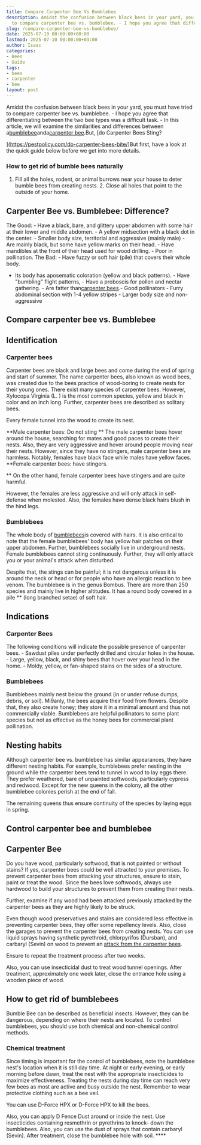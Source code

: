 ```yaml
---
title: Compare Carpenter Bee Vs Bumblebee
description: Amidst the confusion between black bees in your yard, you must have tried
  to compare carpenter bee vs. bumblebee. - I hope you agree that differentiating...
slug: /compare-carpenter-bee-vs-bumblebee/
date: 2025-07-10 00:00:00+00:00
lastmod: 2025-07-10 00:00:00+03:00
author: Isaac
categories:
- Bees
- Guide
tags:
- bees
- carpenter
- bee
layout: post
---
```

Amidst the confusion between black bees in your yard, you must have tried to compare carpenter bee vs. bumblebee. - I hope you agree that differentiating between the two bee types was a difficult task. - In this article, we will examine the similarities and differences between a[bumblebee](https://en.wikipedia.org/wiki/Bumblebee)anda[carpenter bee](https://en.wikipedia.org/wiki/Carpenter_bee).But, [do Carpenter Bees Sting?

](https://pestpolicy.com/do-carpenter-bees-bite/)But first, have a look at the quick guide below before we get into more details.

###  How to get rid of bumble bees naturally

1. Fill all the holes, rodent, or animal burrows near your house to deter bumble bees from creating nests. 2. Close all holes that point to the outside of your home.

##  Carpenter Bee vs. Bumblebee: Difference?

The Good: - Have a black, bare, and glittery upper abdomen with some hair at their lower and middle abdomen. - A yellow midsection with a black dot in the center. - Smaller body size, territorial and aggressive (mainly male) - Are mainly black, but some have yellow marks on their head. - Have mandibles at the front of their head used for wood drilling. - Poor in pollination. The Bad: - Have fuzzy or soft hair (pile) that covers their whole body.

- Its body has aposematic coloration (yellow and black patterns). - Have "bumbling" flight patterns, - Have a proboscis for pollen and nectar gathering. - Are fatter than[carpenter bees](https://pestpolicy.com/best-carpenter-bee-traps/).- Good pollinators - Furry abdominal section with 1-4 yellow stripes - Larger body size and non-aggressive

##  Compare carpenter bee vs. Bumblebee

##

##  Identification

###  Carpenter bees

Carpenter bees are black and large bees and come during the end of spring and start of summer. The name carpenter bees, also known as wood bees, was created due to the bees practice of wood-boring to create nests for their young ones. There exist many species of carpenter bees. However, Xylocopa Virginia (L. ) is the most common species, yellow and black in color and an inch long. Further, carpenter bees are described as solitary bees.

Every female tunnel into the wood to create its nest.

**Male carpenter bees: Do not sting ** The male carpenter bees hover around the house, searching for mates and good paces to create their nests. Also, they are very aggressive and hover around people moving near their nests. However, since they have no stingers, male carpenter bees are harmless. Notably, females have black face while males have yellow faces. **Female carpenter bees: have stingers.

** On the other hand, female carpenter bees have stingers and are quite harmful.

However, the females are less aggressive and will only attack in self-defense when molested. Also, the females have dense black hairs blush in the hind legs.

###  Bumblebees

The whole body of [bumblebees](https://en.wikipedia.org/wiki/Bumblebee)is covered with hairs. It is also critical to note that the female bumblebees' body has yellow hair patches on their upper abdomen. Further, bumblebees socially live in underground nests. Female bumblebees cannot sting continuously. Further, they will only attack you or your animal's attack when disturbed.

Despite that, the stings can be painful; it is not dangerous unless it is around the neck or head or for people who have an allergic reaction to bee venom. The bumblebee is in the genus Bombus. There are more than 250 species and mainly live in higher altitudes. It has a round body covered in a pile ** (long branched setae) of soft hair.

##  Indications

###  Carpenter Bees

The following conditions will indicate the possible presence of carpenter bees. - Sawdust piles under perfectly drilled and circular holes in the house. - Large, yellow, black, and shiny bees that hover over your head in the home. - Moldy, yellow, or fan-shaped stains on the sides of a structure.

###  Bumblebees

Bumblebees mainly nest below the ground (in or under refuse dumps, debris, or soil). Mi9anly, the bees acquire their food from flowers. Despite that, they also create honey; they store it in a minimal amount and thus not commercially viable. Bumblebees are helpful pollinators to some plant species but not as effective as the honey bees for commercial plant pollination.

##  Nesting habits

Although carpenter bee vs. bumblebee has similar appearances, they have different nesting habits. For example, bumblebees prefer nesting in the ground while the carpenter bees tend to tunnel in wood to lay eggs there. They prefer weathered, bare of unpainted softwoods, particularly cypress and redwood. Except for the new queens in the colony, all the other bumblebee colonies perish at the end of fall.

The remaining queens thus ensure continuity of the species by laying eggs in spring.

##  Control carpenter bee and bumblebee

##  Carpenter Bee

Do you have wood, particularly softwood, that is not painted or without stains? If yes, carpenter bees could be well attracted to your premises. To prevent carpenter bees from attacking your structures, ensure to stain, paint or treat the wood. Since the bees love softwoods, always use hardwood to build your structures to prevent them from creating their nests.

Further, examine if any wood had been attacked previously attacked by the carpenter bees as they are highly likely to be struck.

Even though wood preservatives and stains are considered less effective in preventing carpenter bees, they offer some repellency levels. Also, close the garages to prevent the carpenter bees from creating nests. You can use liquid sprays having synthetic pyrethroid, chlorpyrifos (Dursban), and carbaryl (Sevin) on wood to prevent an [attack from the carpenter bees](https://pestpolicy.com/do-carpenter-bees-bite/).

Ensure to repeat the treatment process after two weeks.

Also, you can use insecticidal dust to treat wood tunnel openings. After treatment, approximately one week later, close the entrance hole using a wooden piece of wood.

##  How to get rid of bumblebees

Bumble Bee can be described as beneficial insects. However, they can be dangerous, depending on where their nests are located. To control bumblebees, you should use both chemical and non-chemical control methods.

###  Chemical treatment

Since timing is important for the control of bumblebees, note the bumblebee nest's location when it is still day time. At night or early evening, or early morning before dawn, treat the nest with the appropriate insecticides to maximize effectiveness. Treating the nests during day time can reach very few bees as most are active and busy outside the nest. Remember to wear protective clothing such as a bee veil.

You can use D-Force HPX or D-Force HPX to kill the bees.

Also, you can apply D Fence Dust around or inside the nest. Use insecticides containing resmethrin or pyrethrins to knock- down the bumblebees. Also, you can use the dust of sprays that contain carbaryl (Sevin). After treatment, close the bumblebee hole with soil. ****
